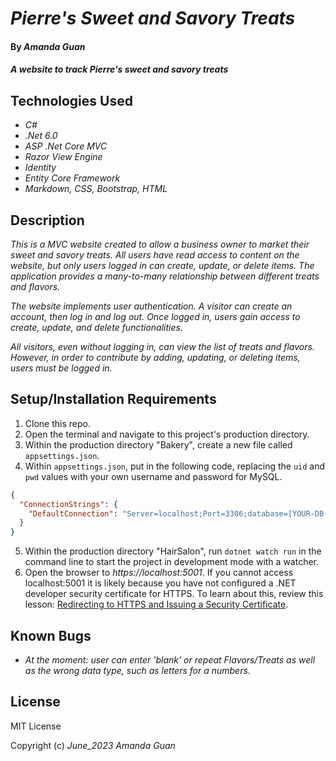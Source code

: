 # _Pierre's Sweet and Savory Treats_

#### By _**Amanda Guan**_

#### _A website to track Pierre's sweet and savory treats_

## Technologies Used

- _C#_
- _.Net 6.0_
- _ASP .Net Core MVC_
- _Razor View Engine_
- _Identity_
- _Entity Core Framework_
- _Markdown, CSS, Bootstrap, HTML_

## Description

_This is a MVC website created to allow a business owner to market their sweet and savory treats. All users have read access to content on the website, but only users logged in can create, update, or delete items. The application provides a many-to-many relationship between different treats and flavors._

_The website implements user authentication. A visitor can create an account, then log in and log out. Once logged in, users gain access to create, update, and delete functionalities._

_All visitors, even without logging in, can view the list of treats and flavors. However, in order to contribute by adding, updating, or deleting items, users must be logged in._

## Setup/Installation Requirements

1. Clone this repo.
2. Open the terminal and navigate to this project's production directory.
3. Within the production directory "Bakery", create a new file called `appsettings.json`.
4. Within `appsettings.json`, put in the following code, replacing the `uid` and `pwd` values with your own username and password for MySQL.

```json
{
  "ConnectionStrings": {
    "DefaultConnection": "Server=localhost;Port=3306;database=[YOUR-DB-NAME];uid=[YOUR-USER-HERE];pwd=[YOUR-PASSWORD-HERE];"
  }
}
```

5. Within the production directory "HairSalon", run `dotnet watch run` in the command line to start the project in development mode with a watcher.
6. Open the browser to _https://localhost:5001_. If you cannot access localhost:5001 it is likely because you have not configured a .NET developer security certificate for HTTPS. To learn about this, review this lesson: [Redirecting to HTTPS and Issuing a Security Certificate](https://www.learnhowtoprogram.com/lessons/redirecting-to-https-and-issuing-a-security-certificate).

## Known Bugs

- _At the moment: user can enter 'blank' or repeat Flavors/Treats as well as the wrong data type, such as letters for a numbers._

## License

MIT License

Copyright (c) _June_2023_ _Amanda Guan_
